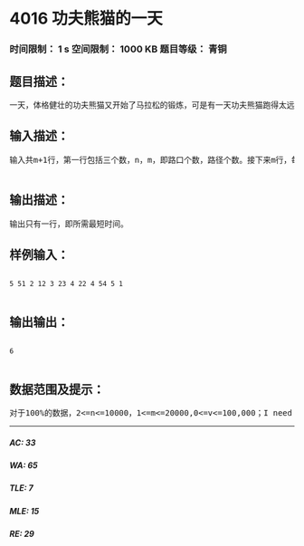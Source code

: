 # 4016 功夫熊猫的一天   
### 时间限制： 1 s     空间限制： 1000 KB     题目等级： 青铜  
## 题目描述：  

<pre>
一天，体格健壮的功夫熊猫又开始了马拉松的锻炼，可是有一天功夫熊猫跑得太远了，回去要很长的一段时间  他要从第1个路口走回第n个路口。他找到了你，求你帮他到最快的路径，使他可以最快的回到家。（告诉你个小秘密，他其实会，只是想考考你。呵呵）
</pre>
  
  
## 输入描述：  

<pre>
输入共m+1行，第一行包括三个数，n，m，即路口个数，路径个数。接下来m行，每行三个整数，x，y，v，即从第x个路口到第y个路口要花v的时间(每条路是单向的)。  

</pre>
  
  
## 输出描述：  

<pre>
输出只有一行，即所需最短时间。
</pre>
  
  
## 样例输入：  

<pre><code>
5 51 2 12 3 23 4 22 4 54 5 1  

</code></pre>
  
  
## 输出输出：  

<pre><code>
6  

</code></pre>
  
  
## 数据范围及提示：  

<pre>
对于100%的数据，2<=n<=10000，1<=m<=20000,0<=v<=100,000；I need your help （当你看到这个，你想到了什么？）
</pre>
  
  
***  

##### AC: 33  
##### WA: 65  
##### TLE: 7  
##### MLE: 15  
##### RE: 29  
